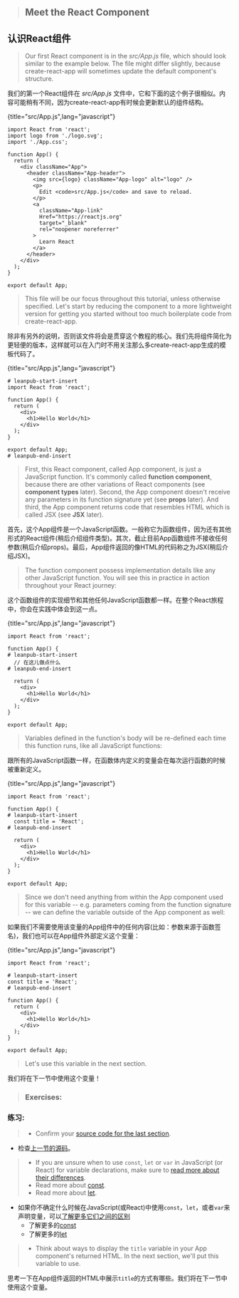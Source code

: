 > ## Meet the React Component

## 认识React组件

> Our first React component is in the *src/App.js* file, which should look similar to the example below. The file might differ slightly, because create-react-app will sometimes update the default component's structure.

我们的第一个React组件在 *src/App.js* 文件中，它和下面的这个例子很相似。内容可能稍有不同，因为create-react-app有时候会更新默认的组件结构。

{title="src/App.js",lang="javascript"}
~~~~~~~
import React from 'react';
import logo from './logo.svg';
import './App.css';

function App() {
  return (
    <div className="App">
      <header className="App-header">
        <img src={logo} className="App-logo" alt="logo" />
        <p>
          Edit <code>src/App.js</code> and save to reload.
        </p>
        <a
          className="App-link"
          Href="https://reactjs.org"
          target="_blank"
          rel="noopener noreferrer"
        >
          Learn React
        </a>
      </header>
    </div>
  );
}

export default App;
~~~~~~~

> This file will be our focus throughout this tutorial, unless otherwise specified. Let's start by reducing the component to a more lightweight version for getting you started without too much boilerplate code from create-react-app.

除非有另外的说明，否则该文件将会是贯穿这个教程的核心。我们先将组件简化为更轻便的版本，这样就可以在入门时不用关注那么多create-react-app生成的模板代码了。

{title="src/App.js",lang="javascript"}
~~~~~~~
# leanpub-start-insert
import React from 'react';

function App() {
  return (
    <div>
      <h1>Hello World</h1>
    </div>
  );
}

export default App;
# leanpub-end-insert
~~~~~~~

> First, this React component, called App component, is just a JavaScript function. It's commonly called **function component**, because there are other variations of React components  (see **component types** later). Second, the App component doesn't receive any parameters in its function signature yet (see **props** later). And third, the App component returns code that resembles HTML which is called JSX (see **JSX** later).

首先，这个App组件是一个JavaScript函数。一般称它为函数组件，因为还有其他形式的React组件(稍后介绍组件类型)。其次，截止目前App函数组件不接收任何参数(稍后介绍props)。最后，App组件返回的像HTML的代码称之为JSX(稍后介绍JSX)。

> The function component possess implementation details like any other JavaScript function. You will see this in practice in action throughout your React journey:

这个函数组件的实现细节和其他任何JavaScript函数都一样。在整个React旅程中，你会在实践中体会到这一点。

{title="src/App.js",lang="javascript"}
~~~~~~~
import React from 'react';

function App() {
# leanpub-start-insert
  // 在这儿做点什么
# leanpub-end-insert

  return (
    <div>
      <h1>Hello World</h1>
    </div>
  );
}

export default App;
~~~~~~~

> Variables defined in the function's body will be re-defined each time this function runs, like all JavaScript functions:

跟所有的JavaScript函数一样，在函数体内定义的变量会在每次运行函数的时候被重新定义。

{title="src/App.js",lang="javascript"}
~~~~~~~
import React from 'react';

function App() {
# leanpub-start-insert
  const title = 'React';
# leanpub-end-insert

  return (
    <div>
      <h1>Hello World</h1>
    </div>
  );
}

export default App;
~~~~~~~

> Since we don't need anything from within the App component used for this variable -- e.g. parameters coming from the function signature -- we can define the variable outside of the App component as well:

如果我们不需要使用该变量的App组件中的任何内容(比如：参数来源于函数签名)，我们也可以在App组件外部定义这个变量：

{title="src/App.js",lang="javascript"}
~~~~~~~
import React from 'react';

# leanpub-start-insert
const title = 'React';
# leanpub-end-insert

function App() {
  return (
    <div>
      <h1>Hello World</h1>
    </div>
  );
}

export default App;
~~~~~~~

> Let's use this variable in the next section.

我们将在下一节中使用这个变量！

> ### Exercises:
### 练习:

> * Confirm your [source code for the last section](https://codesandbox.io/s/github/the-road-to-learn-react/hacker-stories/tree/hs/Meet-the-React-Component).
* 检查[上一节的源码](https://codesandbox.io/s/github/the-road-to-learn-react/hacker-stories/tree/hs/Meet-the-React-Component)。

> * If you are unsure when to use `const`, `let` or `var` in JavaScript (or React) for variable declarations, make sure to [read more about their differences](https://www.robinwieruch.de/const-let-var).
> * Read more about [const](https://developer.mozilla.org/en-US/docs/Web/JavaScript/Reference/Statements/const).
> * Read more about [let](https://developer.mozilla.org/en-US/docs/Web/JavaScript/Reference/Statements/let).

* 如果你不确定什么时候在JavaScript(或React)中使用`const`，`let`，或者`var`来声明变量，可以[了解更多它们之间的区别](https://www.robinwieruch.de/const-let-var)
    * 了解更多的[const](https://developer.mozilla.org/en-US/docs/Web/JavaScript/Reference/Statements/const)
    * 了解更多的[let](https://developer.mozilla.org/en-US/docs/Web/JavaScript/Reference/Statements/let)

> * Think about ways to display the `title` variable in your App component's returned HTML. In the next section, we'll put this variable to use.

思考一下在App组件返回的HTML中展示`title`的方式有哪些。我们将在下一节中使用这个变量。
